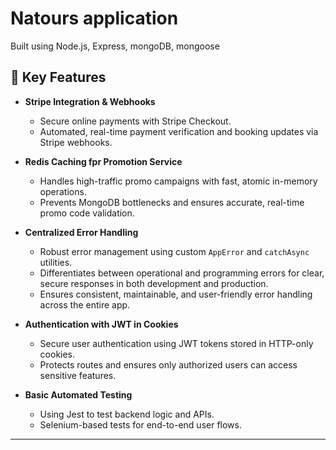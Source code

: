 # Natours application

Built using Node.js, Express, mongoDB, mongoose

## 🚀 Key Features

- **Stripe Integration & Webhooks**

  - Secure online payments with Stripe Checkout.
  - Automated, real-time payment verification and booking updates via Stripe webhooks.

- **Redis Caching fpr Promotion Service**

  - Handles high-traffic promo campaigns with fast, atomic in-memory operations.
  - Prevents MongoDB bottlenecks and ensures accurate, real-time promo code validation.

- **Centralized Error Handling**

  - Robust error management using custom `AppError` and `catchAsync` utilities.
  - Differentiates between operational and programming errors for clear, secure responses in both development and production.
  - Ensures consistent, maintainable, and user-friendly error handling across the entire app.

- **Authentication with JWT in Cookies**

  - Secure user authentication using JWT tokens stored in HTTP-only cookies.
  - Protects routes and ensures only authorized users can access sensitive features.

- **Basic Automated Testing**
  - Using Jest to test backend logic and APIs.
  - Selenium-based tests for end-to-end user flows.

---
